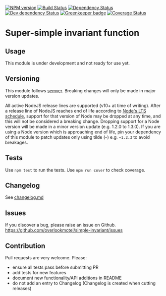 [![NPM version](https://img.shields.io/npm/v/simple-invariant.svg)](https://www.npmjs.com/package/simple-invariant)
[![Build Status](https://img.shields.io/travis/overlookmotel/simple-invariant/master.svg)](http://travis-ci.org/overlookmotel/simple-invariant)
[![Dependency Status](https://img.shields.io/david/overlookmotel/simple-invariant.svg)](https://david-dm.org/overlookmotel/simple-invariant)
[![Dev dependency Status](https://img.shields.io/david/dev/overlookmotel/simple-invariant.svg)](https://david-dm.org/overlookmotel/simple-invariant)
[![Greenkeeper badge](https://badges.greenkeeper.io/overlookmotel/simple-invariant.svg)](https://greenkeeper.io/)
[![Coverage Status](https://img.shields.io/coveralls/overlookmotel/simple-invariant/master.svg)](https://coveralls.io/r/overlookmotel/simple-invariant)

# Super-simple invariant function

## Usage

This module is under development and not ready for use yet.

## Versioning

This module follows [semver](https://semver.org/). Breaking changes will only be made in major version updates.

All active NodeJS release lines are supported (v10+ at time of writing). After a release line of NodeJS reaches end of life according to [Node's LTS schedule](https://nodejs.org/en/about/releases/), support for that version of Node may be dropped at any time, and this will not be considered a breaking change. Dropping support for a Node version will be made in a minor version update (e.g. 1.2.0 to 1.3.0). If you are using a Node version which is approaching end of life, pin your dependency of this module to patch updates only using tilde (`~`) e.g. `~1.2.3` to avoid breakages.

## Tests

Use `npm test` to run the tests. Use `npm run cover` to check coverage.

## Changelog

See [changelog.md](https://github.com/overlookmotel/simple-invariant/blob/master/changelog.md)

## Issues

If you discover a bug, please raise an issue on Github. https://github.com/overlookmotel/simple-invariant/issues

## Contribution

Pull requests are very welcome. Please:

* ensure all tests pass before submitting PR
* add tests for new features
* document new functionality/API additions in README
* do not add an entry to Changelog (Changelog is created when cutting releases)
